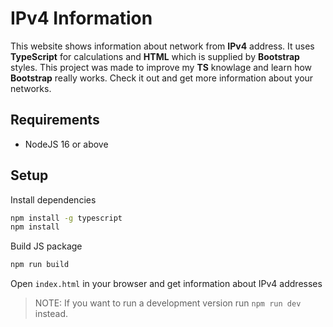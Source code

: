 # IPv4 Information
This website shows information about network from **IPv4** address. It uses **TypeScript** for calculations and **HTML** which is supplied by **Bootstrap** styles. This project was made to improve my **TS** knowlage and learn how **Bootstrap** really works. Check it out and get more information about your networks.

## Requirements
- NodeJS 16 or above

## Setup
Install dependencies
```bash
npm install -g typescript
npm install
```

Build JS package
```bash
npm run build
```

Open `index.html` in your browser and get information about IPv4 addresses

> NOTE: If you want to run a development version run `npm run dev` instead.